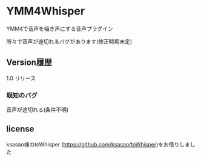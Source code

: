 # YMM4Whisper
YMM4で音声を囁き声にする音声プラグイン

所々で音声が途切れるバグがあります(修正時期未定)

## Version履歴
1.0 リリース
### 既知のバグ
音声が途切れる(条件不明)

## license
ksasao様のtoWhisper (https://github.com/ksasao/toWhisper)をお借りしました
